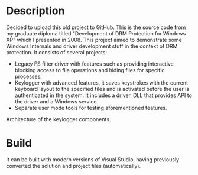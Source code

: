 # Description
Decided to upload this old project to GitHub. This is the source code from my graduate diploma titled "Development of DRM Protection for Windows XP" which I presented in 2008. This project aimed to demonstrate some Windows Internals and driver development stuff in the context of DRM protection. It consists of several projects:
* Legacy FS filter driver with features such as providing interactive blocking access to file operations and hiding files for specific processes.
* Keylogger with advanced features, it saves keystrokes with the current keyboard layout to the specified files and is activated before the user is authenticated in the system. It includes a driver, DLL that provides API to the driver and a Windows service.
* Separate user mode tools for testing aforementioned features.

Architecture of the keylogger components.
<picture>
  <img alt="" src="http://artemonsecurity.com/kbd1.png">
</picture>
# Build
It can be built with modern versions of Visual Studio, having previously converted the solution and project files (automatically).
